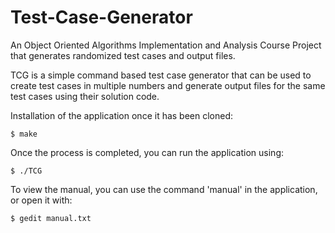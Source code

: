 # Test-Case-Generator
An Object Oriented Algorithms Implementation and Analysis Course Project that generates randomized test cases and output files.

TCG is a simple command based test case generator that can be used to create test cases in multiple numbers and generate output files for the same test cases using their solution code.

Installation of the application once it has been cloned:
```
$ make
```

Once the process is completed, you can run the application using:
```
$ ./TCG
```

To view the manual, you can use the command 'manual' in the application, or open it with:
```
$ gedit manual.txt
```
